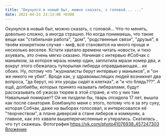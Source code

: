 ```yaml
---
title: "Окунулся в новый быт, можно сказать, с головой... ..."
date: 2021-04-21 23:13:00 +0300
---
```


Окунулся в новый быт, можно сказать, с головой... Что-то менять, довольно сложно, а иногда страшно. Но когда понимаешь, что такие вещи как "стабильная работа", "дом", "родственные связи", "друзья", в твоём конкретном случае - миф, всё становится на много проще и несколько веселее.
Кстати хватало времени читать новости, и тихо ахуевать, это очень мягко сказано. Начиная с интервью #Собчак с маньяком, за которое мразь номер один, заплатила мрази номер два, и вокруг этого сбежалась тупорылая либерда оправдывающая... их обоих. Ну, потому что "журналисты берут интервью у маньяков", и "он же никого не убил". Вроде как, у здравомыслящих людей возникнет два вопроса, "да берут, но эти уроды сидят в клетках", и "и что блядь???". А ещё, долбаёбы, которых принято называть либералами, будут рассказывать об ужасах тюрем в этой стране, и что у них там Навальный помирает? Ой не пиздели бы, тварь отсидела 17 лет, вышла как после санатория.
Бомбануло меня с этого, потому что я за эту суку, которая Собчак, даже на выборах голосовал, и интересовался её "творчеством", в плане диверсий в стане либеров и коммуняк, а главное, как это хавали вышеперечисленные и утирались. Скатилась , что тут скажешь.
Фотография
<a class="vk-attach" href="https://vk.com/photo41076938_457247303">https://vk.com/photo41076938_457247303</a>
<a class="vk-attach" href="https://vk.com/photo41076938_457247303">Вложение</a>
